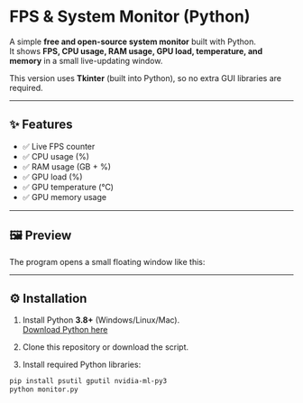 # FPS & System Monitor (Python)

A simple **free and open-source system monitor** built with Python.  
It shows **FPS, CPU usage, RAM usage, GPU load, temperature, and memory** in a small live-updating window.  

This version uses **Tkinter** (built into Python), so no extra GUI libraries are required.

---

## ✨ Features
- ✅ Live FPS counter  
- ✅ CPU usage (%)  
- ✅ RAM usage (GB + %)  
- ✅ GPU load (%)  
- ✅ GPU temperature (°C)  
- ✅ GPU memory usage  

---

## 🖼️ Preview
The program opens a small floating window like this:



---

## ⚙️ Installation

1. Install Python **3.8+** (Windows/Linux/Mac).  
   [Download Python here](https://www.python.org/downloads/)

2. Clone this repository or download the script.

3. Install required Python libraries:

```bash
pip install psutil gputil nvidia-ml-py3
python monitor.py